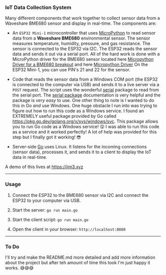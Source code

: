 ### IoT Data Collection System

Many different components that work together to collect sensor data from a Waveshare BME680 sensor and display in real-time. The components are:

- An `ESP32 Mini-1` microcontroller that uses [MicroPython](https://micropython.org) to read sensor data from a **Waveshare BME680** environmental sensor. 
The sensor measures temperature, humidity, pressure, and gas resistance. The sensor is connected to the ESP32 via I2C. The ESP32 reads the sensor data and sends it out via a serial port.
All of the hard work is done with a MicroPython driver for the BME680 sensor located here [Micropython Driver for a BME680 breakout](https://github.com/adafruit/Adafruit_BME680) 
and here [Micropython Driver](https://github.com/robert-hh/BME680-Micropython) On the ESP32 Mini-1, you can use PIN's 21 and 22 for the sensor.
  
- Code that reads the sensor data from a Windows COM port (the ESP32 is connected to the computer via USB) and sends it to a live server via a `POST` request. The script uses the wonderful [serial](https://github.com/bugst/go-serial) package to read from the serial port. The [serial package](https://pkg.go.dev/go.bug.st/serial) documentation is very helpful and the package is *very easy* to use. One other thing to note is I wanted to do this in Go *and* use Windows. One huge obstacle I run into was trying to figure out how to run this code as a Windows service. I found an EXTREMELY useful package provided by Go called https://pkg.go.dev/golang.org/x/sys/windows/svc. This package allows you to run Go code as a Windows service! 😲 I was able to run this code as a service and it worked perfectly! A lot of help was provided for this step but I finally got it working! 😎

- Server-side [Go](https://go.dev) uses Linux. It listens for the incoming connections (sensor data), processes it, and sends it to a client to display the IoT data in real-time.

A demo of this lives at https://jim3.xyz

---

### Usage

1. Connect the ESP32 to the BME680 sensor via I2C and connect the ESP32 to your computer via USB.

2. Start the server: `go run main.go`

3. Start the client script: `go run main.go`

4. Open the client in your browser: `http://localhost:8080`


---

### To Do

I'll try and make the README.md more detailed and add more information about the project but after teh amount of time this took I'm just happy it works. 😅😅😅
